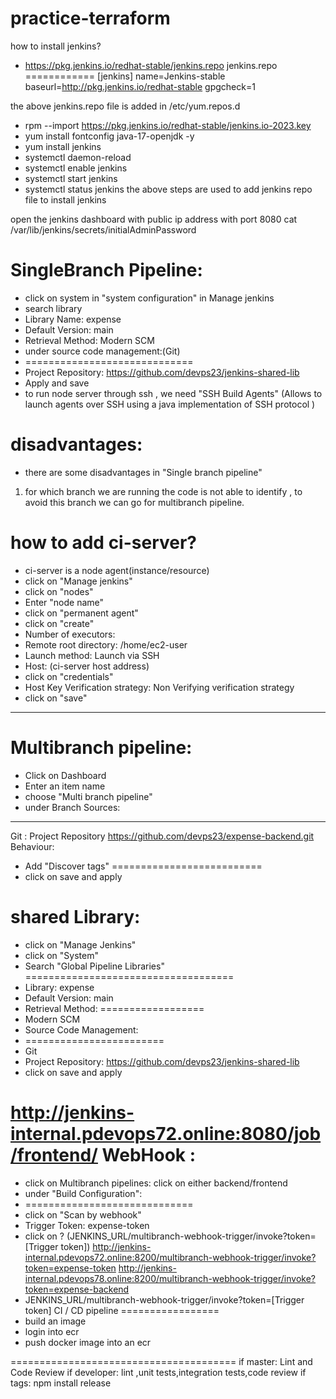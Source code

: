 # practice-terraform

how to install jenkins?
* https://pkg.jenkins.io/redhat-stable/jenkins.repo
jenkins.repo 
============
  [jenkins]
  name=Jenkins-stable
  baseurl=http://pkg.jenkins.io/redhat-stable
  gpgcheck=1

the above jenkins.repo file is added in /etc/yum.repos.d
* rpm --import https://pkg.jenkins.io/redhat-stable/jenkins.io-2023.key
*  yum install fontconfig java-17-openjdk -y
*  yum install jenkins
* systemctl daemon-reload
* systemctl enable jenkins
* systemctl start jenkins
* systemctl status jenkins
the above steps are used to add jenkins repo file to install jenkins

open the jenkins dashboard with public ip address with port 8080
cat /var/lib/jenkins/secrets/initialAdminPassword

SingleBranch Pipeline:
======================
* click on system in "system configuration" in Manage jenkins
* search library
* Library Name: expense
* Default Version: main
* Retrieval Method: Modern SCM
* under source code management:(Git)
* =============================
* Project Repository: https://github.com/devps23/jenkins-shared-lib
* Apply and save
* to run node server through ssh , we need "SSH Build Agents" (Allows to launch agents over SSH using a java implementation of SSH protocol )

disadvantages:
==============
* there are some disadvantages in "Single branch pipeline"
1. for which branch we are running the code is not able to identify , to avoid this branch we can go for multibranch pipeline.



how to add ci-server?
=====================
* ci-server is a node agent(instance/resource)
* click on "Manage jenkins"
* click on "nodes"
* Enter "node name"
* click on "permanent agent"
* click on "create"
* Number of executors: 
* Remote root directory: /home/ec2-user
* Launch method: Launch via SSH
* Host: (ci-server host address)
* click on "credentials"
* Host Key Verification strategy: Non Verifying verification strategy
* click on "save"

------------------------------------------------------------------------------------------------------
Multibranch pipeline:
======================
* Click on Dashboard
* Enter an item name
* choose "Multi branch pipeline"
* under Branch Sources:
-----------------------
Git : Project Repository
https://github.com/devps23/expense-backend.git
Behaviour: 
* Add "Discover tags"
==========================
* click on save and apply


shared Library:
===============
* click on "Manage Jenkins"
* click on "System"
* Search "Global Pipeline Libraries"
 ====================================
* Library: expense
* Default Version: main
* Retrieval Method:
==================
* Modern SCM
* Source Code Management:
* ========================
* Git
* Project Repository: https://github.com/devps23/jenkins-shared-lib
* click on save and apply

http://jenkins-internal.pdevops72.online:8080/job/frontend/
WebHook :
=========
* click on Multibranch pipelines: click on either backend/frontend
* under "Build Configuration": 
* =============================
* click on "Scan by webhook"
* Trigger Token: expense-token
* click on ? (JENKINS_URL/multibranch-webhook-trigger/invoke?token=[Trigger token])
http://jenkins-internal.pdevops72.online:8200/multibranch-webhook-trigger/invoke?token=expense-token
  http://jenkins-internal.pdevops78.online:8200/multibranch-webhook-trigger/invoke?token=expense-backend
*  JENKINS_URL/multibranch-webhook-trigger/invoke?token=[Trigger token]
CI / CD  pipeline
=================
* build an image 
* login into ecr
* push docker image into an ecr

=======================================
if master: Lint and Code Review
if developer: lint ,unit tests,integration tests,code review
if tags: npm install release